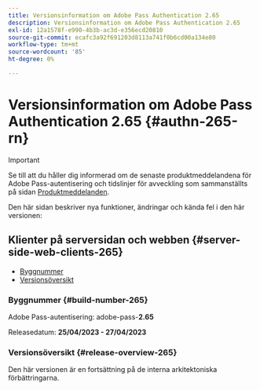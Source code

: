```yaml
---
title: Versionsinformation om Adobe Pass Authentication 2.65
description: Versionsinformation om Adobe Pass Authentication 2.65
exl-id: 12a1578f-e990-4b3b-ac3d-e356ecd20810
source-git-commit: ecafc3a92f691203d8113a741f0b6cd00a134e80
workflow-type: tm+mt
source-wordcount: '85'
ht-degree: 0%

---
```


# Versionsinformation om Adobe Pass Authentication 2.65 {#authn-265-rn}

>[!IMPORTANT]
>
> Se till att du håller dig informerad om de senaste produktmeddelandena för Adobe Pass-autentisering och tidslinjer för avveckling som sammanställts på sidan [Produktmeddelanden](/help/authentication/product-announcements.md).

Den här sidan beskriver nya funktioner, ändringar och kända fel i den här versionen:

## Klienter på serversidan och webben {#server-side-web-clients-265}

* [Byggnummer](#build-number-265)
* [Versionsöversikt](#release-overview-265)

### Byggnummer {#build-number-265}

Adobe Pass-autentisering: adobe-pass-**2.65**

Releasedatum: **25/04/2023 - 27/04/2023**

### Versionsöversikt {#release-overview-265}

Den här versionen är en fortsättning på de interna arkitektoniska förbättringarna.
